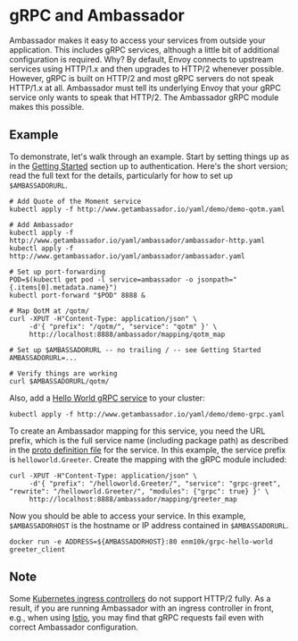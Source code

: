 # gRPC and Ambassador

Ambassador makes it easy to access your services from outside your application. This includes gRPC services, although a little bit of additional configuration is required. Why? By default, Envoy connects to upstream services using HTTP/1.x and then upgrades to HTTP/2 whenever possible. However, gRPC is built on HTTP/2 and most gRPC servers do not speak HTTP/1.x at all. Ambassador must tell its underlying Envoy that your gRPC service only wants to speak that HTTP/2. The Ambassador gRPC module makes this possible.

## Example

To demonstrate, let's walk through an example. Start by setting things up as in the [Getting Started](../user-guide/getting-started.md) section up to authentication. Here's the short version; read the full text for the details, particularly for how to set up `$AMBASSADORURL`.

```shell
# Add Quote of the Moment service
kubectl apply -f http://www.getambassador.io/yaml/demo/demo-qotm.yaml

# Add Ambassador
kubectl apply -f http://www.getambassador.io/yaml/ambassador/ambassador-http.yaml
kubectl apply -f http://www.getambassador.io/yaml/ambassador/ambassador.yaml

# Set up port-forwarding
POD=$(kubectl get pod -l service=ambassador -o jsonpath="{.items[0].metadata.name}")
kubectl port-forward "$POD" 8888 &

# Map QotM at /qotm/
curl -XPUT -H"Content-Type: application/json" \
     -d'{ "prefix": "/qotm/", "service": "qotm" }' \
     http://localhost:8888/ambassador/mapping/qotm_map

# Set up $AMBASSADORURL -- no trailing / -- see Getting Started
AMBASSADORURL=...

# Verify things are working
curl $AMBASSADORURL/qotm/
```

Also, add a [Hello World gRPC service](https://github.com/grpc/grpc-go/tree/master/examples/helloworld) to your cluster:

```shell
kubectl apply -f http://www.getambassador.io/yaml/demo/demo-grpc.yaml
```

To create an Ambassador mapping for this service, you need the URL prefix, which is the full service name (including package path) as described in the [proto definition file](https://github.com/grpc/grpc-go/blob/master/examples/helloworld/helloworld/helloworld.proto) for the service. In this example, the service prefix is `helloworld.Greeter`. Create the mapping with the gRPC module included:

```shell
curl -XPUT -H"Content-Type: application/json" \
     -d'{ "prefix": "/helloworld.Greeter/", "service": "grpc-greet", "rewrite": "/helloworld.Greeter/", "modules": {"grpc": true} }' \
     http://localhost:8888/ambassador/mapping/greeter_map
```

Now you should be able to access your service. In this example, `$AMBASSADORHOST` is the hostname or IP address contained in `$AMBASSADORURL`.

```shell
docker run -e ADDRESS=${AMBASSADORHOST}:80 enm10k/grpc-hello-world greeter_client
```

## Note

Some [Kubernetes ingress controllers](https://kubernetes.io/docs/concepts/services-networking/ingress/) do not support HTTP/2 fully. As a result, if you are running Ambassador with an ingress controller in front, e.g., when using [Istio](../user-guide/with-istio.md), you may find that gRPC requests fail even with correct Ambassador configuration.
